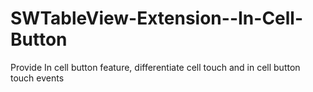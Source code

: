 SWTableView-Extension--In-Cell-Button
=====================================

Provide In cell button feature, differentiate cell touch and in cell button touch events